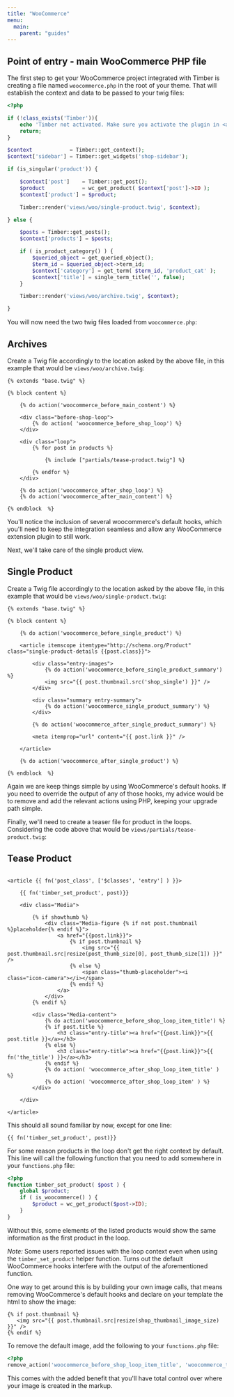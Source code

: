 ```yaml
---
title: "WooCommerce"
menu:
  main:
    parent: "guides"
---
```


## Point of entry - main WooCommerce PHP file
The first step to get your WooCommerce project integrated with Timber is creating a file named `woocommerce.php` in the root of your theme. That will establish the context and data to be passed to your twig files:

```php
<?php

if (!class_exists('Timber')){
    echo 'Timber not activated. Make sure you activate the plugin in <a href="/wp-admin/plugins.php#timber">/wp-admin/plugins.php</a>';
    return;
}

$context            = Timber::get_context();
$context['sidebar'] = Timber::get_widgets('shop-sidebar');

if (is_singular('product')) {

    $context['post']    = Timber::get_post();
    $product            = wc_get_product( $context['post']->ID );
    $context['product'] = $product;

    Timber::render('views/woo/single-product.twig', $context);

} else {

    $posts = Timber::get_posts();
    $context['products'] = $posts;

    if ( is_product_category() ) {
        $queried_object = get_queried_object();
        $term_id = $queried_object->term_id;
        $context['category'] = get_term( $term_id, 'product_cat' );
        $context['title'] = single_term_title('', false);
    }

    Timber::render('views/woo/archive.twig', $context);

}
```

You will now need the two twig files loaded from `woocommerce.php`:

## Archives
Create a Twig file accordingly to the location asked by the above file, in this example that would be `views/woo/archive.twig`:

```twig
{% extends "base.twig" %}

{% block content %}

    {% do action('woocommerce_before_main_content') %}

    <div class="before-shop-loop">
        {% do action( 'woocommerce_before_shop_loop') %}
    </div>

    <div class="loop">
        {% for post in products %}

            {% include ["partials/tease-product.twig"] %}

        {% endfor %}
    </div>

    {% do action('woocommerce_after_shop_loop') %}
    {% do action('woocommerce_after_main_content') %}

{% endblock  %}
```

You'll notice the inclusion of several woocommerce's default hooks, which you'll need to keep the integration seamless and allow any WooCommerce extension plugin to still work.

Next, we'll take care of the single product view.

## Single Product
Create a Twig file accordingly to the location asked by the above file, in this example that would be `views/woo/single-product.twig`:

```twig
{% extends "base.twig" %}

{% block content %}

    {% do action('woocommerce_before_single_product') %}

    <article itemscope itemtype="http://schema.org/Product" class="single-product-details {{post.class}}">

        <div class="entry-images">
            {% do action('woocommerce_before_single_product_summary') %}
            <img src="{{ post.thumbnail.src('shop_single') }}" />
        </div>

        <div class="summary entry-summary">
            {% do action('woocommerce_single_product_summary') %}
        </div>

        {% do action('woocommerce_after_single_product_summary') %}

        <meta itemprop="url" content="{{ post.link }}" />

    </article>

    {% do action('woocommerce_after_single_product') %}

{% endblock  %}
```

Again we are keep things simple by using WooCommerce's default hooks.
If you need to override the output of any of those hooks, my advice would be to remove and add the relevant actions using PHP, keeping your upgrade path simple.

Finally, we'll need to create a teaser file for product in the loops. Considering the code above that  would be `views/partials/tease-product.twig`:

## Tease Product

```twig

<article {{ fn('post_class', ['$classes', 'entry'] ) }}>

    {{ fn('timber_set_product', post)}}

    <div class="Media">

        {% if showthumb %}
            <div class="Media-figure {% if not post.thumbnail %}placeholder{% endif %}">
                <a href="{{post.link}}">
                    {% if post.thumbnail %}
                        <img src="{{ post.thumbnail.src|resize(post_thumb_size[0], post_thumb_size[1]) }}" />
                    {% else %}
                        <span class="thumb-placeholder"><i class="icon-camera"></i></span>
                    {% endif %}
                </a>
            </div>
        {% endif %}

        <div class="Media-content">
            {% do action('woocommerce_before_shop_loop_item_title') %}
            {% if post.title %}
                <h3 class="entry-title"><a href="{{post.link}}">{{ post.title }}</a></h3>
            {% else %}
                <h3 class="entry-title"><a href="{{post.link}}">{{ fn('the_title') }}</a></h3>
            {% endif %}
            {% do action( 'woocommerce_after_shop_loop_item_title' ) %}
            {% do action( 'woocommerce_after_shop_loop_item' ) %}
        </div>

    </div>

</article>

```

This should all sound familiar by now, except for one line:

```twig
{{ fn('timber_set_product', post)}}
```

For some reason products in the loop don't get the right context by default. This line will call the following function that you need to add somewhere in your `functions.php` file:

```php
<?php
function timber_set_product( $post ) {
    global $product;
    if ( is_woocommerce() ) {
        $product = wc_get_product($post->ID);
    }
}
```

Without this, some elements of the listed products would show the same information as the first product in the loop.

*Note:* Some users reported issues with the loop context even when using the `timber_set_product` helper function. Turns out the default WooCommerce hooks interfere with the output of the aforementioned function.

One way to get around this is by building your own image calls, that means removing WooCommerce's default hooks and declare on your template the html to show the image:

```twig
{% if post.thumbnail %}
   <img src="{{ post.thumbnail.src|resize(shop_thumbnail_image_size) }}" />
{% endif %}
```
To remove the default image, add the following to your `functions.php` file:

```php
<?php
remove_action('woocommerce_before_shop_loop_item_title', 'woocommerce_template_loop_product_thumbnail');
```

This comes with the added benefit that you'll have total control over where your image is created in the markup.
